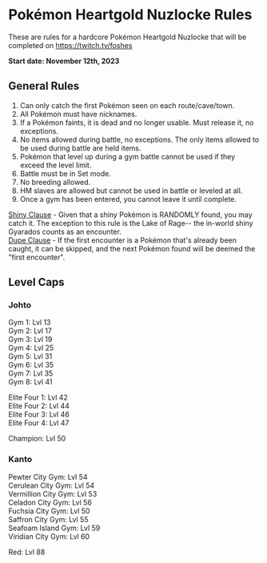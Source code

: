 # Pokémon Heartgold Nuzlocke Rules
These are rules for a hardcore Pokémon Heartgold Nuzlocke that will be completed on https://twitch.tv/foshes

<b>Start date: November 12th, 2023</b>

## General Rules
1) Can only catch the first Pokémon seen on each route/cave/town.
2) All Pokémon must have nicknames.
3) If a Pokémon faints, it is dead and no longer usable. Must release it, no exceptions.
4) No items allowed during battle, no exceptions. The only items allowed to be used during battle are held items.
5) Pokémon that level up during a gym battle cannot be used if they exceed the level limit.
6) Battle must be in Set mode.
7) No breeding allowed.
8) HM slaves are allowed but cannot be used in battle or leveled at all.
9) Once a gym has been entered, you cannot leave it until complete.
 
<ins>Shiny Clause</ins> - Given that a shiny Pokémon is RANDOMLY found, you may catch it. The exception to this rule is the Lake of Rage-- the in-world shiny Gyarados counts as an encounter. \
<ins>Dupe Clause</ins>  - If the first encounter is a Pokémon that's already been caught, it can be skipped, and the next Pokémon found will be deemed the "first encounter".
 
## Level Caps
### Johto
Gym 1: Lvl 13 \
Gym 2: Lvl 17 \
Gym 3: Lvl 19 \
Gym 4: Lvl 25 \
Gym 5: Lvl 31 \
Gym 6: Lvl 35 \
Gym 7: Lvl 35 \
Gym 8: Lvl 41
 
Elite Four 1: Lvl 42 \
Elite Four 2: Lvl 44 \
Elite Four 3: Lvl 46 \
Elite Four 4: Lvl 47
 
Champion: Lvl 50

### Kanto
Pewter City Gym: Lvl 54 \
Cerulean City Gym: Lvl 54 \
Vermillion City Gym: Lvl 53 \
Celadon City Gym: Lvl 56 \
Fuchsia City Gym: Lvl 50 \
Saffron City Gym: Lvl 55 \
Seafoam Island Gym: Lvl 59 \
Viridian City Gym: Lvl  60

Red: Lvl 88
